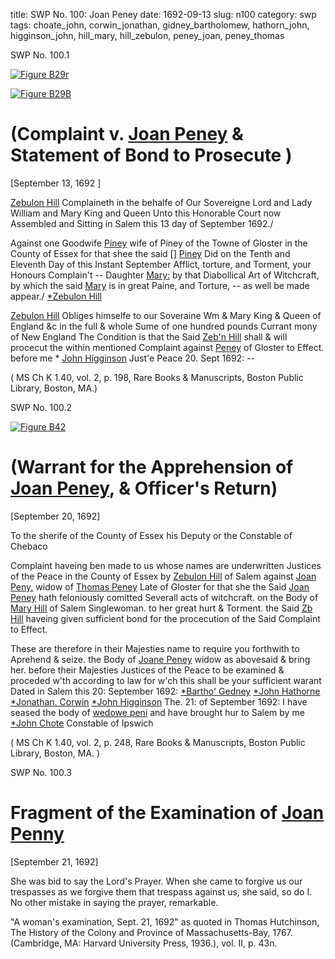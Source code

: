 title: SWP No. 100: Joan Peney
date: 1692-09-13
slug: n100
category: swp
tags: choate_john, corwin_jonathan, gidney_bartholomew, hathorn_john, higginson_john, hill_mary, hill_zebulon, peney_joan, peney_thomas


<div markdown class="doc" id="n100.1">

<div class="doc_id">SWP No. 100.1</div>


<span markdown class="figure">[![Figure B29r](archives/BPL/gifs/B29A.gif)](archives/BPL/LARGE/B29A.jpg)</span>

<span markdown class="figure">[![Figure B29B](archives/BPL/gifs/B29B.gif)](archives/BPL/LARGE/B29B.jpg)</span>



# (Complaint v. [Joan Peney](/tag/peney_joan.html) & Statement of Bond to Prosecute )

[September 13, 1692 ] 

[Zebulon Hill](/tag/hill_zebulon.html) Complaineth in the behalfe of Our Sovereigne Lord and Lady William and Mary King and Queen Unto this Honorable Court now Assembled and Sitting in Salem this 13 day of September 1692./ 

Against one Goodwife [Piney](/tag/peney_joan.html) wife of Piney  of the Towne of Gloster in the County of Essex for that shee the said [] [Piney](/tag/peney_joan.html) Did on the Tenth and Eleventh Day of this Instant September Afflict, torture, and Torment, your Honours Complain't -- Daughter [Mary:](/tag/hill_mary.html) by that Diabollical Art of Witchcraft, by which the said [Mary](/tag/hill_mary.html) is in great Paine, and Torture, -- as well be made appear./ 
                                                                [*Zebulon Hill](/tag/hill_zebulon.html)

[Zebulon Hill](/tag/hill_zebulon.html) Obliges himselfe to our Soveraine Wm & Mary King & Queen of England &c in the full & whole Sume of one hundred pounds Currant mony of New England The Condition is that the Said [Zeb'n Hill](/tag/hill_zebulon.html) shall & will procecut the within mentioned Complaint against [Peney](/tag/peney_joan.html) of Gloster to Effect. 
                    before me * [John Higginson](/tag/higginson_john.html) Just'e Peace 
20. Sept 1692: --  

( MS Ch K 1.40, vol. 2, p. 198, Rare Books & Manuscripts, Boston Public Library, Boston, MA.)

</div>



<div markdown class="doc" id="n100.2">

<div class="doc_id">SWP No. 100.2</div>


<span markdown class="figure">[![Figure B42](archives/BPL/gifs/B42.gif)](archives/BPL/LARGE/B42.jpg)</span>

# (Warrant for the Apprehension of [Joan Peney](/tag/peney_joan.html), & Officer's Return)

[September 20, 1692] 

To the sherife of the County of Essex his Deputy or the Constable  of Chebaco 

Complaint haveing ben made to us whose names are underwritten Justices of the Peace in the County of Essex by [Zebulon Hill](/tag/hill_zebulon.html) of Salem against [Joan Peny.](/tag/peney_joan.html) widow of [Thomas Peney](/tag/peney_thomas.html) Late of Gloster for that she the Said [Joan Peney](/tag/peney_joan.html) hath feloniously comitted Severall acts of witchcraft. on the Body of [Mary Hill](/tag/hill_mary.html) of Salem Singlewoman. to her great hurt & Torment. the Said [Zb Hill](/tag/hill_zebulon.html) haveing given sufficient bond for the procecution of the Said Complaint to Effect. 

These are therefore in their Majesties name to require you forthwith to Aprehend & seize. the Body of [Joane Peney](/tag/peney_joan.html) widow as abovesaid & bring her. before their Majesties Justices of the Peace to be examined & proceded w'th according to law for w'ch this shall be your sufficient warant Dated in Salem this 20: September 1692:
                                                  [*Bartho' Gedney](/tag/gidney_bartholomew.html)
                                                  [*John Hathorne](/tag/hathorn_john.html)
                                                  [*Jonathan. Corwin](/tag/corwin_jonathan.html)
                                                  [*John Higginson](/tag/higginson_john.html)
The. 21: of September 1692: I have seased the body 
of [wedowe peni](/tag/peney_joan.html) and 
have brought hur to Salem by me
[*John Chote](/tag/choate_john.html) Constable of Ipswich

( MS Ch K 1.40, vol. 2, p. 248, Rare Books & Manuscripts, Boston Public Library, Boston, MA. )


</div>



<div markdown class="doc" id="n100.3">

<div class="doc_id">SWP No. 100.3</div>


# Fragment of the Examination of [Joan Penny](/tag/peney_joan.html)

[September 21, 1692]

She was bid to say the Lord's Prayer. When she came to forgive us our trespasses as we forgive them that trespass against us, she said, so do I. No other mistake in saying the prayer, remarkable.

"A woman's examination, Sept. 21, 1692" as quoted in Thomas Hutchinson, The History of the Colony and Province of Massachusetts-Bay, 1767. (Cambridge, MA: Harvard University Press, 1936.), vol. II, p. 43n.


</div>
